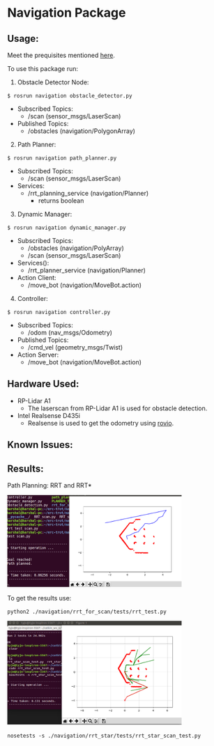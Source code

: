 # Navigation Package

## Usage:

Meet the prequisites mentioned [here](https://github.com/ERC-BPGC/Trotbot).

To use this package run:
1) Obstacle Detector Node:
```
$ rosrun navigation obstacle_detector.py
```
* Subscribed Topics:
    - /scan (sensor_msgs/LaserScan)
* Published Topics:
    - /obstacles (navigation/PolygonArray)


2) Path Planner:
```
$ rosrun navigation path_planner.py
```
* Subscribed Topics:
    - /scan (sensor_msgs/LaserScan)
* Services:
    - /rrt_planning_service (navigation/Planner)
        - returns boolean


3) Dynamic Manager:
```
$ rosrun navigation dynamic_manager.py
```
* Subscribed Topics:
    - /obstacles (navigation/PolyArray)
    - /scan (sensor_msgs/LaserScan)
* Services(): 
    - /rrt_planner_service (navigation/Planner)
* Action Client:
    - /move_bot (navigation/MoveBot.action)

4) Controller:
```
$ rosrun navigation controller.py
```
* Subscribed Topics:
    - /odom (nav_msgs/Odometry)
* Published Topics:
    - /cmd_vel (geometry_msgs/Twist)
* Action Server:
    - /move_bot (navigation/MoveBot.action)


## Hardware Used:
- RP-Lidar A1
    - The laserscan from RP-Lidar A1 is used for obstacle detection.
- Intel Realsense D435i
    - Realsense is used to get the odometry using [rovio](https://github.com/ethz-asl/rovio).


## Known Issues:



## Results:
Path Planning: RRT and RRT*

<img src="https://github.com/ERC-BPGC/Trotbot/blob/master/navigation/scripts/rrt_for_scan/tests/plan.png" alt="RRT" title="RRT" width="400"/> 

To get the results use:
```
python2 ./navigation/rrt_for_scan/tests/rrt_test.py
```

<img src="https://github.com/ERC-BPGC/Trotbot/blob/master/navigation/scripts/rrt_star/tests/RRTstar_without_max_iter.png" alt="RRT*" title="RRT*" width="400"/>

```
nosetests -s ./navigation/rrt_star/tests/rrt_star_scan_test.py
```

